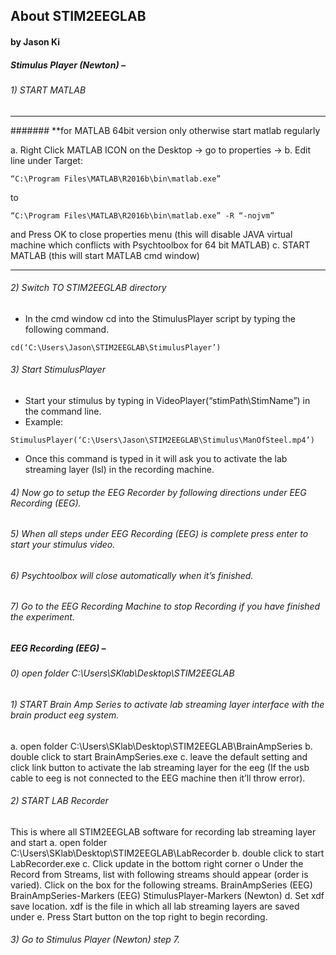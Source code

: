 ## About STIM2EEGLAB
#### by Jason Ki

##### Stimulus Player (Newton) – 

###### 1)	START MATLAB
--------------------------------------------------------------------

####### **for MATLAB 64bit version only otherwise start matlab regularly

a.	Right Click MATLAB ICON on the Desktop -> go to properties  -> 
b.	Edit line under Target:
```
“C:\Program Files\MATLAB\R2016b\bin\matlab.exe”
```
to 
```
“C:\Program Files\MATLAB\R2016b\bin\matlab.exe” -R “-nojvm”
```
and Press OK to close properties menu
(this will disable JAVA virtual machine which conflicts with Psychtoolbox for 64 bit MATLAB)
c.	START MATLAB (this will start MATLAB cmd window)

--------------------------------------------------------------------

###### 2)	Switch TO STIM2EEGLAB directory
-	In the cmd window cd into the StimulusPlayer script by typing the following command.
```
cd(‘C:\Users\Jason\STIM2EEGLAB\StimulusPlayer’)
```

###### 3)	Start StimulusPlayer 
-	Start your stimulus by typing in VideoPlayer(“stimPath\StimName”) in the command line.
-	Example:
```
StimulusPlayer(‘C:\Users\Jason\STIM2EEGLAB\Stimulus\ManOfSteel.mp4’)
```
-	Once this command is typed in it will ask you to activate the lab streaming layer (lsl) in the recording machine.
###### 4)	Now go to setup the EEG Recorder by following directions under EEG Recording (EEG).

###### 5)	When all steps under EEG Recording (EEG) is complete press enter to start your stimulus video.

###### 6)	Psychtoolbox will close automatically when it’s finished.

###### 7)	Go to the EEG Recording Machine to stop Recording if you have finished the experiment.

##### EEG Recording (EEG) –

###### 0)	open folder C:\Users\SKlab\Desktop\STIM2EEGLAB

###### 1)	START Brain Amp Series to activate lab streaming layer interface with the brain product eeg system. 
a.	 open folder C:\Users\SKlab\Desktop\STIM2EEGLAB\BrainAmpSeries
b.	 double click to start BrainAmpSeries.exe
c.	leave the default setting and click link button to activate the lab streaming layer for the eeg (If the usb cable to eeg is not connected to the EEG machine then it’ll throw error).

###### 2)	START LAB Recorder
This is where all STIM2EEGLAB software for recording lab streaming layer and start 
a.	open folder C:\Users\SKlab\Desktop\STIM2EEGLAB\LabRecorder
b.	double click to start LabRecorder.exe
c.	Click update in the bottom right corner
o	Under the Record from Streams, list with following streams should appear (order is varied). Click on the box for the following streams.
BrainAmpSeries (EEG)
BrainAmpSeries-Markers (EEG)
StimulusPlayer-Markers (Newton)
d.	Set xdf save location. xdf is the file in which all lab streaming layers are saved under
e.	Press Start button on the top right to begin recording.
###### 3)	Go to Stimulus Player (Newton) step 7.

